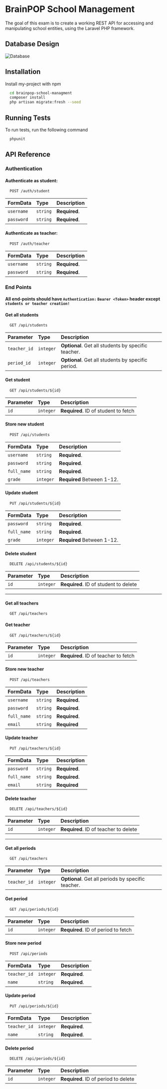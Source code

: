 
# BrainPOP School Management

The goal of this exam is to create a working REST API for accessing and manipulating school entities, using the Laravel PHP framework.


## Database Design

![Database](https://i.imgur.com/MXxLmQj.png)


## Installation

Install my-project with npm

```bash
  cd brainpop-school-managment
  composer install
  php artisan migrate:fresh --seed
```
    
## Running Tests

To run tests, run the following command

```bash
  phpunit
```


## API Reference
### Authentication

#### Authenticate as student:

```http
  POST /auth/student
```

| FormData | Type     | Description                |
| :-------- | :------- | :------------------------- |
| `username` | `string` | **Required**. |
| `password` | `string` | **Required**. |

#### Authenticate as teacher:

```http
  POST /auth/teacher
```

| FormData | Type     | Description                |
| :-------- | :------- | :------------------------- |
| `username` | `string` | **Required**. |
| `password` | `string` | **Required**. |

### End Points

#### All end-points should have `Authentication:` `Bearer <Token>` header except `students or teacher creation!`

#### Get all students

```http
  GET /api/students
```

| Parameter | Type     | Description                |
| :-------- | :------- | :------------------------- |
| `teacher_id` | `integer` | **Optional**. Get all students by specific teacher. |
| `period_id` | `integer` | **Optional**. Get all students by specific period. |

#### Get student

```http
  GET /api/students/${id}
```

| Parameter | Type     | Description                       |
| :-------- | :------- | :-------------------------------- |
| `id`      | `integer` | **Required**. ID of student to fetch |


#### Store new student

```http
  POST /api/students
```

| FormData | Type     | Description                |
| :-------- | :------- | :------------------------- |
| `username` | `string` | **Required**. |
| `password` | `string` | **Required**. |
| `full_name` | `string` | **Required**. |
| `grade` | `integer` | **Required** Between 1-12. |

#### Update  student

```http
  PUT /api/students/${id}
```

| FormData | Type     | Description                |
| :-------- | :------- | :------------------------- |
| `password` | `string` | **Required**. |
| `full_name` | `string` | **Required**. |
| `grade` | `integer` | **Required** Between 1-12. |

#### Delete student

```http
  DELETE /api/students/${id}
```

| Parameter | Type     | Description                |
| :-------- | :------- | :------------------------- |
| `id`      | `integer` | **Required**. ID of student to delete |

---------------------------

#### Get all teachers

```http
  GET /api/teachers
```

#### Get teacher

```http
  GET /api/teachers/${id}
```

| Parameter | Type     | Description                       |
| :-------- | :------- | :-------------------------------- |
| `id`      | `integer` | **Required**. ID of teacher to fetch |


#### Store new teacher

```http
  POST /api/teachers
```

| FormData | Type     | Description                |
| :-------- | :------- | :------------------------- |
| `username` | `string` | **Required**. |
| `password` | `string` | **Required**. |
| `full_name` | `string` | **Required**. |
| `email` | `string` | **Required** |

#### Update teacher

```http
  PUT /api/teachers/${id}
```

| FormData | Type     | Description                |
| :-------- | :------- | :------------------------- |
| `password` | `string` | **Required**. |
| `full_name` | `string` | **Required**. |
| `email` | `string` | **Required** |

#### Delete teacher

```http
  DELETE /api/teachers/${id}
```

| Parameter | Type     | Description                |
| :-------- | :------- | :------------------------- |
| `id`      | `integer` | **Required**. ID of teacher to delete |

---------------------------

#### Get all periods

```http
  GET /api/teachers
```

| Parameter | Type     | Description                |
| :-------- | :------- | :------------------------- |
| `teacher_id` | `integer` | **Optional**. Get all periods by specific teacher. |


#### Get period

```http
  GET /api/periods/${id}
```

| Parameter | Type     | Description                       |
| :-------- | :------- | :-------------------------------- |
| `id`      | `integer` | **Required**. ID of period to fetch |


#### Store new period

```http
  POST /api/periods
```

| FormData | Type     | Description                |
| :-------- | :------- | :------------------------- |
| `teacher_id` | `integer` | **Required**. |
| `name` | `string` | **Required**. |

#### Update period

```http
  PUT /api/periods/${id}
```

| FormData | Type     | Description                |
| :-------- | :------- | :------------------------- |
| `teacher_id` | `integer` | **Required**. |
| `name` | `string` | **Required**. |

#### Delete period

```http
  DELETE /api/periods/${id}
```

| Parameter | Type     | Description                |
| :-------- | :------- | :------------------------- |
| `id`      | `integer` | **Required**. ID of period to delete |